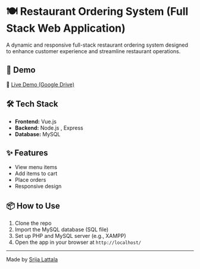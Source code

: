 # 🍽️ Restaurant Ordering System (Full Stack Web Application)

A dynamic and responsive full-stack restaurant ordering system designed to enhance customer experience and streamline restaurant operations.

## 🚀 Demo

🔗 [Live Demo (Google Drive)](https://drive.google.com/file/d/1GMUy6xstAJI8GOFA5ZG9eeFmfkURydIg/view?usp=drive_link)  

## 🛠️ Tech Stack

- **Frontend:** Vue.js
- **Backend:** Node.js , Express
- **Database:** MySQL

## ✨ Features

- View menu items
- Add items to cart
- Place orders
- Responsive design

## 📦 How to Use

1. Clone the repo
2. Import the MySQL database (SQL file)
3. Set up PHP and MySQL server (e.g., XAMPP)
4. Open the app in your browser at `http://localhost/`

---

Made by [Srija Lattala](https://github.com/Srija-Lattala)

